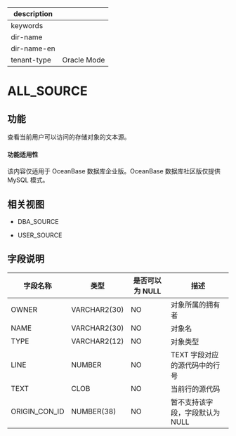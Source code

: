 |description||
|---|---|
|keywords||
|dir-name||
|dir-name-en||
|tenant-type|Oracle Mode|

# ALL_SOURCE 

## 功能 


查看当前用户可以访问的存储对象的文本源。

  <main id="notice" >
    <h4>功能适用性</h4>
    <p>该内容仅适用于 OceanBase 数据库企业版。OceanBase 数据库社区版仅提供 MySQL 模式。</p>
  </main>

## 相关视图 


* DBA_SOURCE

  

* USER_SOURCE

  




## 字段说明 




|   **字段名称**    |    **类型**    | **是否可以为 NULL** |      **描述**       |
|---------------|--------------|----------------|-------------------|
| OWNER         | VARCHAR2(30) | NO             | 对象所属的拥有者          |
| NAME          | VARCHAR2(30) | NO             | 对象名               |
| TYPE          | VARCHAR2(12) | NO             | 对象类型              |
| LINE          | NUMBER       | NO             | TEXT 字段对应的源代码中的行号 |
| TEXT          | CLOB         | NO             | 当前行的源代码           |
| ORIGIN_CON_ID | NUMBER(38)   | NO             | 暂不支持该字段，字段默认为NULL |



